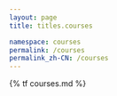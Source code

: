```yaml
---
layout: page
title: titles.courses

namespace: courses
permalink: /courses
permalink_zh-CN: /courses
---
```


{% tf courses.md %}